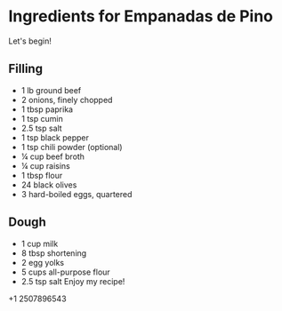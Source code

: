 # Ingredients for Empanadas de Pino
Let's begin!
## Filling
- 1 lb ground beef  
- 2 onions, finely chopped  
- 1 tbsp paprika  
- 1 tsp cumin  
- 2.5 tsp salt  
- 1 tsp black pepper  
- 1 tsp chili powder (optional)  
- ¼ cup beef broth  
- ¼ cup raisins  
- 1 tbsp flour  
- 24 black olives  
- 3 hard-boiled eggs, quartered  

## Dough
- 1 cup milk  
- 8 tbsp shortening  
- 2 egg yolks  
- 5 cups all-purpose flour  
- 2.5 tsp salt
Enjoy my recipe!

+1 2507896543
